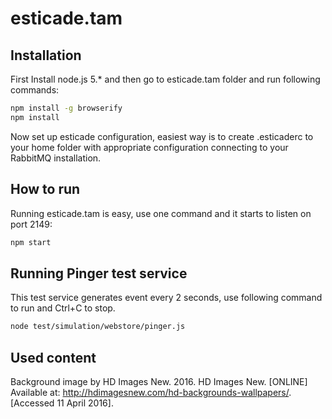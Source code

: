 # esticade.tam

## Installation
First Install node.js 5.* and then go to esticade.tam folder and run following commands:

``` bash
npm install -g browserify
npm install
```

Now set up esticade configuration, easiest way is to create .esticaderc to your home folder
with appropriate configuration connecting to your RabbitMQ installation.

## How to run
Running esticade.tam is easy, use one command and it starts to listen on port 2149:

``` bash
npm start
```

## Running Pinger test service
This test service generates event every 2 seconds, use following command to run and Ctrl+C to stop.

``` bash
node test/simulation/webstore/pinger.js
```

## Used content
Background image by HD Images New. 2016. HD Images New. [ONLINE] Available at: http://hdimagesnew.com/hd-backgrounds-wallpapers/. [Accessed 11 April 2016].

